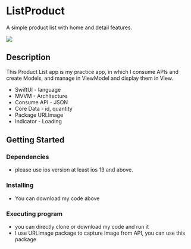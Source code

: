 # ListProduct

A simple product list with home and detail features.

![](https://media.giphy.com/media/R6yp8LkVVcA5udffYe/giphy.gif)

## Description

This Product List app is my practice app, in which I consume APIs and create Models, and manage in ViewModel and display them in View.

* SwiftUI - language
* MVVM - Architecture
* Consume API - JSON
* Core Data - id, quantity
* Package URLImage
* Indicator - Loading

## Getting Started

### Dependencies

* please use ios version at least ios 13 and above.


### Installing

* You can download my code above

### Executing program

* you can directly clone or download my code and run it
* I use URLImage package to capture Image from API, you can use this package
```

